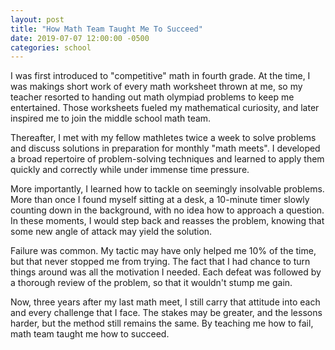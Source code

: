 ```yaml
---
layout: post
title: "How Math Team Taught Me To Succeed"
date: 2019-07-07 12:00:00 -0500
categories: school
---
```


I was first introduced to "competitive" math in fourth grade. At the time, I was makings short work of every math worksheet thrown at me, so my teacher resorted to handing out math olympiad problems to keep me entertained. Those worksheets fueled my mathematical curiosity, and later inspired me to join the middle school math team. 

Thereafter, I met with my fellow mathletes twice a week to solve problems and discuss solutions in preparation for monthly "math meets". I developed a broad repertoire of problem-solving techniques and learned to apply them quickly and correctly while under immense time pressure.

More importantly, I learned how to tackle on seemingly insolvable problems. More than once I found myself sitting at a desk, a 10-minute timer slowly counting down in the background, with no idea how to approach a question. In these moments, I would step back and reasses the problem, knowing that some new angle of attack may yield the solution.

Failure was common. My tactic may have only helped me 10% of the time, but that never stopped me from trying. The fact that I had chance to turn things around was all the motivation I needed. Each defeat was followed by a thorough review of the problem, so that it wouldn't stump me gain. 

Now, three years after my last math meet, I still carry that attitude into each and every challenge that I face. The stakes may be greater, and the lessons harder, but the method still remains the same. By teaching me how to fail, math team taught me how to succeed. 